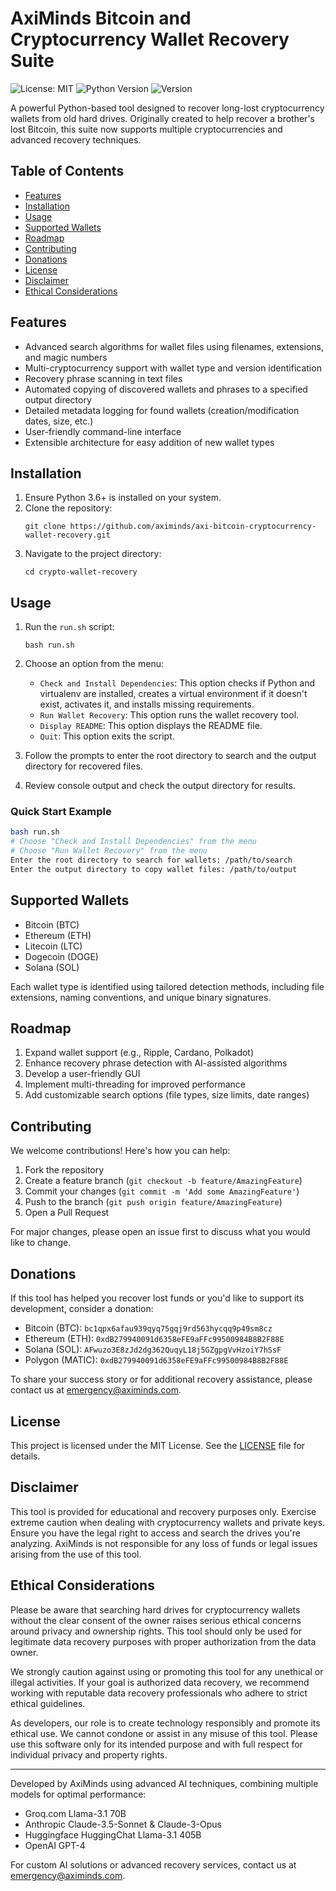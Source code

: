 # AxiMinds Bitcoin and Cryptocurrency Wallet Recovery Suite

![License: MIT](https://img.shields.io/badge/License-MIT-yellow.svg)
![Python Version](https://img.shields.io/badge/python-3.6%2B-blue)
![Version](https://img.shields.io/badge/version-1.2-green)

A powerful Python-based tool designed to recover long-lost cryptocurrency wallets from old hard drives. Originally created to help recover a brother's lost Bitcoin, this suite now supports multiple cryptocurrencies and advanced recovery techniques.

## Table of Contents
- [Features](#features)
- [Installation](#installation)
- [Usage](#usage)
- [Supported Wallets](#supported-wallets)
- [Roadmap](#roadmap)
- [Contributing](#contributing)
- [Donations](#donations)
- [License](#license)
- [Disclaimer](#disclaimer)
- [Ethical Considerations](#ethical-considerations)

## Features
- Advanced search algorithms for wallet files using filenames, extensions, and magic numbers
- Multi-cryptocurrency support with wallet type and version identification
- Recovery phrase scanning in text files
- Automated copying of discovered wallets and phrases to a specified output directory
- Detailed metadata logging for found wallets (creation/modification dates, size, etc.)
- User-friendly command-line interface
- Extensible architecture for easy addition of new wallet types

## Installation
1. Ensure Python 3.6+ is installed on your system.
2. Clone the repository:
   ```
   git clone https://github.com/aximinds/axi-bitcoin-cryptocurrency-wallet-recovery.git
   ```
3. Navigate to the project directory:
   ```
   cd crypto-wallet-recovery
   ```

## Usage
1. Run the `run.sh` script:
   ```
   bash run.sh
   ```
2. Choose an option from the menu:
   - `Check and Install Dependencies`: This option checks if Python and virtualenv are installed, creates a virtual environment if it doesn't exist, activates it, and installs missing requirements.
   - `Run Wallet Recovery`: This option runs the wallet recovery tool.
   - `Display README`: This option displays the README file.
   - `Quit`: This option exits the script.

3. Follow the prompts to enter the root directory to search and the output directory for recovered files.
4. Review console output and check the output directory for results.

### Quick Start Example
```bash
bash run.sh
# Choose "Check and Install Dependencies" from the menu
# Choose "Run Wallet Recovery" from the menu
Enter the root directory to search for wallets: /path/to/search
Enter the output directory to copy wallet files: /path/to/output
```

## Supported Wallets
- Bitcoin (BTC)
- Ethereum (ETH)
- Litecoin (LTC)
- Dogecoin (DOGE)
- Solana (SOL)

Each wallet type is identified using tailored detection methods, including file extensions, naming conventions, and unique binary signatures.

## Roadmap
1. Expand wallet support (e.g., Ripple, Cardano, Polkadot)
2. Enhance recovery phrase detection with AI-assisted algorithms
3. Develop a user-friendly GUI
4. Implement multi-threading for improved performance 
5. Add customizable search options (file types, size limits, date ranges)

## Contributing
We welcome contributions! Here's how you can help:
1. Fork the repository
2. Create a feature branch (`git checkout -b feature/AmazingFeature`)
3. Commit your changes (`git commit -m 'Add some AmazingFeature'`)
4. Push to the branch (`git push origin feature/AmazingFeature`)
5. Open a Pull Request

For major changes, please open an issue first to discuss what you would like to change.

## Donations
If this tool has helped you recover lost funds or you'd like to support its development, consider a donation:

- Bitcoin (BTC): `bc1qpx6afau939qyq75gqj9rd563hycqq9p49sm8cz`
- Ethereum (ETH): `0xdB279940091d6358eFE9aFFc99500984B8B2F88E`
- Solana (SOL): `AFwuzo3E8zJd2dg362QuqyL18j5GZgpgVvHzoiY7hSsF`
- Polygon (MATIC): `0xdB279940091d6358eFE9aFFc99500984B8B2F88E`

To share your success story or for additional recovery assistance, please contact us at emergency@aximinds.com.

## License  
This project is licensed under the MIT License. See the [LICENSE](LICENSE) file for details.

## Disclaimer
This tool is provided for educational and recovery purposes only. Exercise extreme caution when dealing with cryptocurrency wallets and private keys. Ensure you have the legal right to access and search the drives you're analyzing. AxiMinds is not responsible for any loss of funds or legal issues arising from the use of this tool.

## Ethical Considerations
Please be aware that searching hard drives for cryptocurrency wallets without the clear consent of the owner raises serious ethical concerns around privacy and ownership rights. This tool should only be used for legitimate data recovery purposes with proper authorization from the data owner. 

We strongly caution against using or promoting this tool for any unethical or illegal activities. If your goal is authorized data recovery, we recommend working with reputable data recovery professionals who adhere to strict ethical guidelines.

As developers, our role is to create technology responsibly and promote its ethical use. We cannot condone or assist in any misuse of this tool. Please use this software only for its intended purpose and with full respect for individual privacy and property rights.

---

Developed by AxiMinds using advanced AI techniques, combining multiple models for optimal performance:

- Groq.com Llama-3.1 70B  
- Anthropic Claude-3.5-Sonnet & Claude-3-Opus
- Huggingface HuggingChat Llama-3.1 405B
- OpenAI GPT-4

For custom AI solutions or advanced recovery services, contact us at emergency@aximinds.com.

